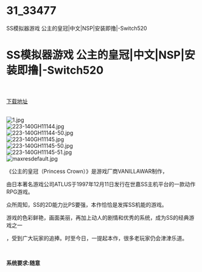# 31_33477
SS模拟器游戏 公主的皇冠|中文|NSP|安装即撸|-Switch520
# SS模拟器游戏 公主的皇冠|中文|NSP|安装即撸|-Switch520
 <br/></br>
[下载地址](https://www.switch520.cc/article/33477 "下载地址")
<br/></br>

<p><img title="1.jpg" src="https://www.switch520.cc/muke_img/2022_06_26_5cc0580aea9b9.jpg" alt="1.jpg"><br>
<img title="223-140GH11144.jpg" src="https://www.switch520.cc/muke_img/2022_06_26_3461f17426420.jpg" alt="223-140GH11144.jpg"><br>
<img title="223-140GH11144-50.jpg" src="https://www.switch520.cc/muke_img/2022_06_26_322ba786ffb1b.jpg" alt="223-140GH11144-50.jpg"><br>
<img title="223-140GH11145.jpg" src="https://www.switch520.cc/muke_img/2022_06_26_5d54b39633fb5.jpg" alt="223-140GH11145.jpg"><br>
<img title="223-140GH11145-50.jpg" src="https://www.switch520.cc/muke_img/2022_06_26_602dd0d2af960.jpg" alt="223-140GH11145-50.jpg"><br>
<img title="223-140GH11145-51.jpg" src="https://www.switch520.cc/muke_img/2022_06_26_71c10378a0e70.jpg" alt="223-140GH11145-51.jpg"><br>
<img title="maxresdefault.jpg" src="https://www.switch520.cc/muke_img/2022_06_26_cf0dd56331234.jpg" alt="maxresdefault.jpg"></p>
<p>《公主的皇冠（Princess Crown）》是游戏厂商VANILLAWAR制作，</p>
<p>由日本著名游戏公司ATLUS于1997年12月11日发行在世嘉SS主机平台的一款动作RPG游戏。</p>
<p>众所周知，SS的2D能力比PS要强，本作恰恰是发挥SS机能的游戏。</p>
<p>游戏的色彩鲜艳，画面美丽，再加上动人的剧情和优秀的系统，成为SS的经典游戏之一</p>
<p>，受到广大玩家的追捧。时至今日，一提起本作，很多老玩家仍会津津乐道。</p>
<p>&nbsp;</p>
<p><strong>系统要求:随意</strong></p>



